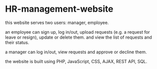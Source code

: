 # HR-management-website
this website serves two users: manager, employee.

an employee can sign up, log in/out, upload requests (e.g. a request for leave or resign), update or delete them. and view the list of requests and their status.

a manager can log in/out, view requests and approve or decline them.

the website is built using PHP, JavaScript, CSS, AJAX, REST API, SQL.

